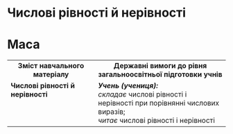# Числові рівності й нерівності
# Маса
<table>
  <tr>
    <td width="40%" align="center"><b>Зміст навчального матеріалу<b></td>
    <td width="60%" align="center"><b>Державні вимоги до рівня загальноосвітньої підготовки учнів</b></td>
  </tr>
  <tr>
    <td width="40%" style="vertical-align:top !important;"><b>Числові рівності й нерівності</b><br></td>
    <td width="60%" style="vertical-align:top !important;"><i><b>Учень (учениця):</b></i><br>
<i>складає</i> числові рівності і нерівності при порівнянні числових виразів;<br>
<i>читає</i> числові рівності і нерівності<br></td>
  </tr>
</table>
